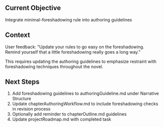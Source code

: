 ## Current Objective
Integrate minimal-foreshadowing rule into authoring guidelines

## Context
User feedback: "Update your rules to go easy on the foreshadowing. Remind yourself that a little foreshadowing really goes a long way."

This requires updating the authoring guidelines to emphasize restraint with foreshadowing techniques throughout the novel.

## Next Steps
1. Add foreshadowing guidelines to authoringGuideline.md under Narrative Structure
2. Update chapterAuthoringWorkflow.md to include foreshadowing checks in revision process
3. Optionally add reminder to chapterOutline.md guidelines
4. Update projectRoadmap.md with completed task
